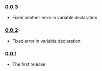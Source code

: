 ### [0.0.3](https://github.com/tadaboard/node-sdk/releases/tag/0.0.3)

- Fixed another error in variable declaration

### [0.0.2](https://github.com/tadaboard/node-sdk/releases/tag/0.0.2)

- Fixed error in variable declaration

### [0.0.1](https://github.com/tadaboard/node-sdk/releases/tag/0.0.1)

- The first release
